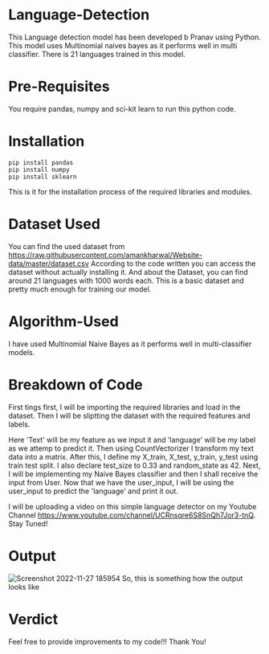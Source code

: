 # Language-Detection
This Language detection model has been developed b Pranav using Python. This model uses Multinomial naives bayes as it performs well in multi classifier.  There is 21 languages trained in this model.

# Pre-Requisites
You require pandas, numpy and sci-kit learn to run this python code.

# Installation
```
pip install pandas
pip install numpy
pip install sklearn
```
This is it for the installation process of the required libraries and modules.

# Dataset Used
You can find the used dataset from https://raw.githubusercontent.com/amankharwal/Website-data/master/dataset.csv
According to the code written you can access the dataset without actually installing it.
And about the Dataset, you can find around 21 languages with 1000 words each. This is a basic dataset and pretty much enough for training our model.

# Algorithm-Used
I have used Multinomial Naive Bayes as it performs well in multi-classifier models.

# Breakdown of Code
First tings first, I will be importing the required libraries and load in the dataset.
Then I will be sliptting the dataset with the required features and labels.

Here 'Text' will be my feature as we input it and 'language' will be  my label as we attemp to predict it.
Then using CountVectorizer I transform my text data into a matrix.
After this, I define my X_train, X_test, y_train, y_test using train test split.
I also declare test_size to 0.33 and random_state as 42.
Next, I will be implementing my Naive Bayes classifier and then I shall receive the input from User.
Now that we have the user_input, I will be using the user_input to predict the 'language' and print it out.

I will be uploading a video on this simple language detector on my Youtube Channel https://www.youtube.com/channel/UCRnsqre6S8SnQh7Jor3-tnQ.
Stay Tuned!

# Output
![Screenshot 2022-11-27 185954](https://user-images.githubusercontent.com/116950535/204138053-a6132b25-1601-4fa7-8770-c3f08df4920c.png)
So, this is something how the output looks like

# Verdict
Feel free to provide improvements to my code!!!
Thank You!

